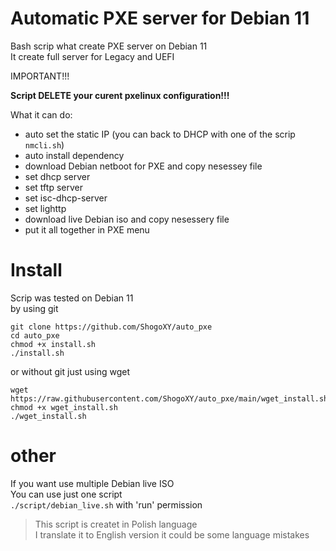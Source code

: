 # Automatic PXE server for Debian 11



Bash scrip what create PXE server on Debian 11  
It create full server for Legacy and UEFI

IMPORTANT!!!  

**Script DELETE your curent pxelinux configuration!!!**

What it can do:
* auto set the static IP (you can back to DHCP with one of the scrip `nmcli.sh`)
* auto install dependency
* download Debian netboot for PXE and copy nesessey file
* set dhcp server
* set tftp server
* set isc-dhcp-server
* set lighttp
* download live Debian iso and copy nesessery file
* put it all together in PXE menu


# Install



Scrip was tested on Debian 11  
by using git
```
git clone https://github.com/ShogoXY/auto_pxe
cd auto_pxe
chmod +x install.sh
./install.sh 
```
or without git just using wget

```
wget https://raw.githubusercontent.com/ShogoXY/auto_pxe/main/wget_install.sh
chmod +x wget_install.sh
./wget_install.sh
```
# other

If you want use multiple Debian live ISO  
You can use just one script  
`./script/debian_live.sh`
with 'run' permission


>This script is createt in Polish language  
>I translate it to English version
>it could be some language mistakes
